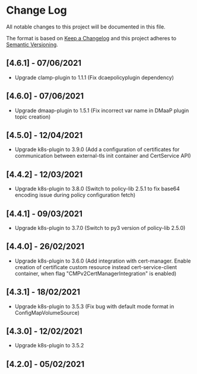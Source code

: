 # Change Log
All notable changes to this project will be documented in this file.

The format is based on [Keep a Changelog](http://keepachangelog.com/)
and this project adheres to [Semantic Versioning](http://semver.org/).

## [4.6.1] - 07/06/2021 
* Upgrade clamp-plugin to 1.1.1 (Fix dcaepolicyplugin dependency)

## [4.6.0] - 07/06/2021 
* Upgrade dmaap-plugin to 1.5.1 (Fix incorrect var name in DMaaP plugin topic creation)

## [4.5.0] - 12/04/2021 
* Upgrade k8s-plugin to 3.9.0 (Add a configuration of certificates for communication between 
 external-tls init container and CertService API)

## [4.4.2] - 12/03/2021 
* Upgrade k8s-plugin to 3.8.0 (Switch to policy-lib 2.5.1 to fix base64 encoding issue during policy 
 configuration fetch)

## [4.4.1] - 09/03/2021 
* Upgrade k8s-plugin to 3.7.0 (Switch to py3 version of policy-lib 2.5.0)

## [4.4.0] - 26/02/2021 
* Upgrade k8s-plugin to 3.6.0 (Add integration with cert-manager. Enable creation of certificate custom resource
 instead cert-service-client container, when flag "CMPv2CertManagerIntegration" is enabled)

## [4.3.1] - 18/02/2021 
* Upgrade k8s-plugin to 3.5.3 (Fix bug with default mode format in ConfigMapVolumeSource)

## [4.3.0] - 12/02/2021 
* Upgrade k8s-plugin to 3.5.2

## [4.2.0] - 05/02/2021      
